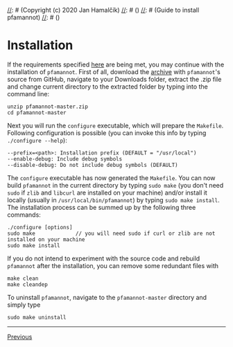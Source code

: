 [//]: # (pfamannot)
[//]: # (Protein Family Annotator)
[//]: # ()
[//]: # (docs/install/installation.md)
[//]: # (Copyright (c) 2020 Jan Hamalčík)
[//]: # ()
[//]: # (Guide to install pfamannot)
[//]: # ()

# Installation

If the requirements specified [here](requirements.md) are being met, you
may continue with the installation of `pfamannot`.
First of all, download the [archive](https://github.com/hamalcij/pfamannot/archive/master.zip)
with `pfamannot`'s source from GitHub, navigate to your Downloads folder,
extract the .zip file and change current directory to the extracted
folder by typing into the command line:
```
unzip pfamannot-master.zip
cd pfamannot-master
```

Next you will run the `configure` executable, which will prepare the
`Makefile`.
Following configuration is possible (you can invoke this info by typing
`./configure --help`):
```
--prefix=<path>: Installation prefix (DEFAULT = "/usr/local")
--enable-debug: Include debug symbols
--disable-debug: Do not include debug symbols (DEFAULT)
```

The `configure` executable has now generated the `Makefile`.
You can now build `pfamannot` in the current directory by typing
`sudo make` (you don't need `sudo` if `zlib` and `libcurl` are installed
on your machine) and/or install it locally (usually in
`/usr/local/bin/pfamannot`) by typing `sudo make install`.
The installation process can be summed up by the following three commands:
```
./configure [options]
sudo make             // you will need sudo if curl or zlib are not installed on your machine
sudo make install
```

If you do not intend to experiment with the source code and rebuild
`pfamannot` after the installation, you can remove some redundant files
with
```
make clean
make cleandep
```

To uninstall `pfamannot`, navigate to the `pfamannot-master` directory
and simply type
```
sudo make uninstall
```

---

[Previous](requirements.md)
